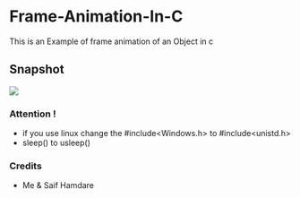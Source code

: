 # Frame-Animation-In-C
This is an Example of frame animation of an Object in c
## Snapshot
<img src = https://github.com/Aaris-Kazi/Frame-Animation-In-C/blob/master/Final%20Donut.gif >

### Attention !
- if you use linux change the #include<Windows.h> to #include<unistd.h> 
- sleep() to usleep()

### Credits
- Me & Saif Hamdare
